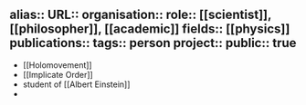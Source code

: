 alias::
URL::
organisation::
role:: [[scientist]], [[philosopher]], [[academic]] 
fields:: [[physics]] 
publications:: 
tags:: person
project::
public:: true
-
- [[Holomovement]]
- [[Implicate Order]]
- student of [[Albert Einstein]]
-